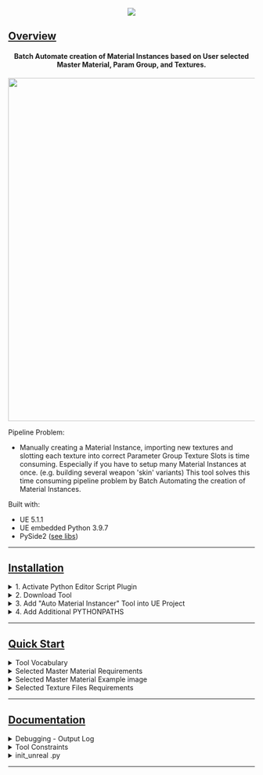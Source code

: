 <p align="center">
<img src="https://github.com/BlakeXYZ/Unreal-Engine-Python-Projects/assets/37947050/5cc0c648-8982-4adc-93f1-49bd91ee1265">
</p>

## <ins>Overview</ins>



<h4 align="center">Batch Automate creation of Material Instances based on User selected Master Material, Param Group, and Textures.
</h4>

<p align="center">
   
<img src="https://github.com/BlakeXYZ/Unreal-Engine-Python-Projects/assets/37947050/12ffa665-6fbb-4e49-ac02-c8d8681af04a" width="700">
</p>


Pipeline Problem:

- Manually creating a Material Instance, importing new textures and slotting each texture into correct Parameter Group Texture Slots is time consuming. Especially if you have to setup many Material Instances at once. (e.g. building several weapon 'skin' variants) This tool solves this time consuming pipeline problem by Batch Automating the creation of Material Instances.


Built with:
- UE 5.1.1
- UE embedded Python 3.9.7
- PySide2 ([see libs](https://github.com/BlakeXYZ/Unreal-Engine-Python-Projects/tree/main/_auto_material_instancer/libs))

______
## <ins>Installation</ins>
<details>
<summary>1. Activate Python Editor Script Plugin</summary>
   
   - Edit > Plugins > Scripting
   - Prompted to RESTART UE, please do so
<p align="center">
<img src="https://github.com/BlakeXYZ/Unreal-Engine-Python-Projects/assets/37947050/facf1038-dcdf-443d-aa9d-2d5dc3fdbb8c" width="700">
</p>
</details>
<details>
<summary>2. Download Tool</summary>

   - Download 'Unreal-Engine-Python-Projects' Repo
   - Extract _auto_material_instancer Folder 
<p align="center">
<img src="https://github.com/BlakeXYZ/Unreal-Engine-Python-Projects/assets/37947050/d58cfd07-b09b-479f-9301-f23240f209f2" width="700">
</p>
</details>
<details>
<summary>3. Add "Auto Material Instancer" Tool into UE Project</summary>

   - Create new Folder inside /All/Content named Python
   - Right click Python Folder and 'Show in Explorer'
   - Move Tool into /Python File Explorer directory
   - 'Import' changes
   - 'Yes' import options 
<p align="center">
<img src="https://github.com/BlakeXYZ/Unreal-Engine-Python-Projects/assets/37947050/1bdbf43e-3cf7-4dce-9fb5-c573a338d6eb" width="400">
<br>
<br>
<img src="https://github.com/BlakeXYZ/Unreal-Engine-Python-Projects/assets/37947050/bcc4b0b9-fb8b-48e2-8b39-8833e569c3e6" width="700">
<br>
<br>
<img src="https://github.com/BlakeXYZ/Unreal-Engine-Python-Projects/assets/37947050/bd046b38-cfb1-4f61-bea9-352e43346638" width="400">
<br>
<br>
<img src="https://github.com/BlakeXYZ/Unreal-Engine-Python-Projects/assets/37947050/3e9a674d-3910-464f-a52a-1431f9cddce9" width="400">
</p>
</details>
<details>
<summary>4. Add Additional PYTHONPATHS</summary>
   
   - Edit > Project Settings > Python
   - Add '_auto_material_instancer' folder as Additional Path
   - Prompted to RESTART UE, please do so
<p align="center">
<img src="https://github.com/BlakeXYZ/Unreal-Engine-Python-Projects/assets/37947050/fb5a49d7-8d01-401b-b374-dde9c0c86146" width="700">
</p>

#### Upon Restart, your Main Menu should now contain a new Item which launches the _auto_material_instancer tool!

<p align="center">
<img src="https://github.com/BlakeXYZ/Unreal-Engine-Python-Projects/assets/37947050/c7d07bac-3a87-44b9-a9e1-884728bee34d" width="700">
</p>
</details>

____________

## <ins>Quick Start</ins>

<details>
<summary>Tool Vocabulary</summary>

- **_ _Master Material_ _** : User Material you wish to Instance
- **_ _Material Expression_ _** : Building blocks for creating Materials, colloquially known as 'Nodes'
- **_ _Parameter Group_ _** : User Material Expression Group you assign to Texture2D Expressions
- **_ _Suffix Pattern_ _** : 



</details>



<details>
<summary>Selected Master Material Requirements</summary>
1. Your custom 'Import Parameter Group' is assigned to Param2D Material Expressions you wish to auto fill with imported Textures. 
   <br>
2. Param2D Material Expression Texture Base must follow your custom SUFFIX PATTERN / Naming convention.
   <br>
   <br>

<p align="center">
<img src="https://github.com/BlakeXYZ/Unreal-Engine-Python-Projects/assets/37947050/dbdd326b-1a0b-4897-9eec-1e00bcbe36cb" width="700">
</p>
</details>
<details>
<summary>Selected Master Material Example image</summary>
<br>
<p align="center">
<img src="https://github.com/BlakeXYZ/Unreal-Engine-Python-Projects/assets/37947050/026c831c-2ad2-4d52-8d0f-2c971f5a64ea" width="700">
</p>
</details>
<details>
<summary>Selected Texture Files Requirements</summary>
           1. Texture File Names must contain a Suffix that matches one of the SUFFIX PATTERNS found in your Selected Master Material
   <br>
   <br>
<p align="center">
<img src="https://github.com/BlakeXYZ/Unreal-Engine-Python-Projects/assets/37947050/abbbfd15-4c0a-4267-8ece-8158bce98c02" width="700">
</p>
</details>

______
## <ins>Documentation</ins>

<details>
<summary>Debugging - Output Log</summary>
   
- **Please check Unreal Engine’s Output Log if the Tool is not working as expected.**
- **The tool will throw ‘ValidationError’ and ‘Warning’ alerts with context-specific explanations.**

Log examples:
```
LogPython: Error: utils.AutoMI_01_Load_Mat.ValidationError: Please select Asset of <class "Material">
-- Currently Selected Asset "Material_INSTANCE" is of <class 'MaterialInstanceConstant'>
```
```
LogPython: Warning: SKIPPING - Selected Texture File: "noMatchingSuffix_ORM" DOES NOT MATCH ANY SUFFIX PATTERNS.
Full file path: C:/Users/blake/Pictures/Textures/noMatchingSuffix_ORM.jpg
```

</details>

<details>
<summary>Tool Constraints</summary>

```
#--- Accepted File Types
accepted_QFileDialog_fileTypes = ['*.bmp', '*.float', '*.jpeg', '*.jpg', '*.pcx', '*.png',
 '*.psd', '*.tga', '*.dds', '*.exr', '*.tif', '*.tiff']
```
```
#--- Imports Files into current directory
my_asset_import_data.destination_path = self.current_directory
```
```
#--- Removes M_ when building Material Instances
if single_selected_material_name.startswith('M_'):
   single_selected_material_name = single_selected_material_name[2:]
```
```
#--- Creates a Material Instance asset with a unique name based on the group name.
mi_asset = asset_tools.create_asset(f"MI_{single_selected_material_name}_{group}", parent_folder, None, material_factory)
```



</details>


<details>
<summary>init_unreal .py</summary>
<br>
On Initialization we are running two important steps:
   
- **sys.path.append(libs_subdir)**
   - This sets up 3rd Party Python Library Dependencies (ex: PySide2, Unreal Stylesheet)
- **def build_menu()**
   - This builds an easy access Menu inside our LevelEditor.MainMenu, in which we can launch our Tool.
</details>

______


